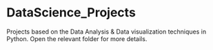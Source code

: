 # DataScience_Projects
Projects based on the Data Analysis & Data visualization techniques in Python. Open the relevant folder for more details.
